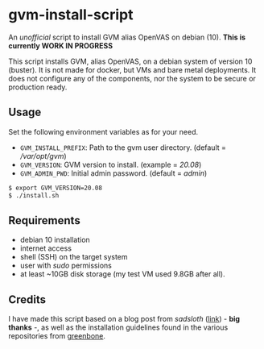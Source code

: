 # gvm-install-script

An *unofficial* script to install GVM alias OpenVAS on debian (10).
**This is currently WORK IN PROGRESS**

This script installs GVM, alias OpenVAS, on a debian system of version 10 (buster). It is not made for docker, but VMs and bare metal deployments. It does not configure any of the components, nor the system to be secure or production ready.

## Usage

Set the following environment variables as for your need.

- `GVM_INSTALL_PREFIX`: Path to the gvm user directory. (default = */var/opt/gvm*)
- `GVM_VERSION`: GVM version to install. (example = *20.08*)
- `GVM_ADMIN_PWD`: Initial admin password. (default = *admin*)

```bash
$ export GVM_VERSION=20.08
$ ./install.sh
```

## Requirements

- debian 10 installation
- internet access
- shell (SSH) on the target system
- user with *sudo* permissions
- at least ~10GB disk storage (my test VM used 9.8GB after all).

## Credits

I have made this script based on a blog post from *sadsloth* ([link](https://sadsloth.net/post/install-gvm11-src-on-debian/)) - **big thanks**  -, as well as the installation guidelines found in the various repositories from [greenbone](https://github.com/greenbone).
